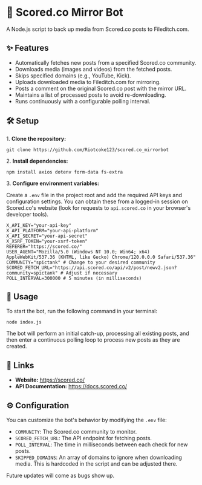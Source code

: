 <html>
    <div class="header">
        <h1>📸 Scored.co Mirror Bot</h1>
        <p>A Node.js script to back up media from Scored.co posts to Fileditch.com.</p>
    </div>
    <div class="section">
        <h2>✨ Features</h2>
        <ul>
            <li>Automatically fetches new posts from a specified Scored.co community.</li>
            <li>Downloads media (images and videos) from the fetched posts.</li>
            <li>Skips specified domains (e.g., YouTube, Kick).</li>
            <li>Uploads downloaded media to Fileditch.com for mirroring.</li>
            <li>Posts a comment on the original Scored.co post with the mirror URL.</li>
            <li>Maintains a list of processed posts to avoid re-downloading.</li>
            <li>Runs continuously with a configurable polling interval.</li>
        </ul>
    </div>
    <div class="section">
        <h2>🛠️ Setup</h2>
        <p>1. <strong>Clone the repository:</strong></p>
        <pre><code>git clone https://github.com/Riotcoke123/scored.co_mirrorbot</code></pre>
        <p>2. <strong>Install dependencies:</strong></p>
        <pre><code>npm install axios dotenv form-data fs-extra</code></pre>
        <p>3. <strong>Configure environment variables:</strong></p>
        <p>Create a <code>.env</code> file in the project root and add the required API keys and configuration settings. You can obtain these from a logged-in session on Scored.co's website (look for requests to <code>api.scored.co</code> in your browser's developer tools).</p>
        <pre><code>X_API_KEY="your-api-key"
X_API_PLATFORM="your-api-platform"
X_API_SECRET="your-api-secret"
X_XSRF_TOKEN="your-xsrf-token"
REFERER="https://scored.co/"
USER_AGENT="Mozilla/5.0 (Windows NT 10.0; Win64; x64) AppleWebKit/537.36 (KHTML, like Gecko) Chrome/120.0.0.0 Safari/537.36"
COMMUNITY="spictank" # Change to your desired community
SCORED_FETCH_URL="https://api.scored.co/api/v2/post/newv2.json?community=spictank" # Adjust if necessary
POLL_INTERVAL=300000 # 5 minutes (in milliseconds)</code></pre>
    </div>
    <div class="section">
        <h2>🚀 Usage</h2>
        <p>To start the bot, run the following command in your terminal:</p>
        <pre><code>node index.js</code></pre>
        <p>The bot will perform an initial catch-up, processing all existing posts, and then enter a continuous polling loop to process new posts as they are created.</p>
    </div>
    <div class="section">
        <h2>🔗 Links</h2>
        <ul>
            <li><strong>Website:</strong> <a href="https://scored.co/">https://scored.co/</a></li>
            <li><strong>API Documentation:</strong> <a href="https://docs.scored.co/">https://docs.scored.co/</a></li>
        </ul>
    </div>
    <div class="section">
        <h2>⚙️ Configuration</h2>
        <p>You can customize the bot's behavior by modifying the <code>.env</code> file:</p>
        <ul>
            <li><code>COMMUNITY</code>: The Scored.co community to monitor.</li>
            <li><code>SCORED_FETCH_URL</code>: The API endpoint for fetching posts.</li>
            <li><code>POLL_INTERVAL</code>: The time in milliseconds between each check for new posts.</li>
            <li><code>SKIPPED_DOMAINS</code>: An array of domains to ignore when downloading media. This is hardcoded in the script and can be adjusted there.</li>
        </ul>
    </div>
    <p>Future updates will come as bugs show up.</p>

</body>
</html>
